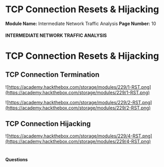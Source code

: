 <!--
 // Platform: Academy
// URL: https://academy.hackthebox.com/module/229/section/2460
// Platform Version: V1
// Module ID: 229
// Module Name: Intermediate Network Traffic Analysis
// Module Difficulty: Easy
// Section ID: 2460
// Section Title: TCP Connection Resets & Hijacking
// Page Title: Intermediate Network Traffic Analysis
// Page Number: 10
-->

# TCP Connection Resets & Hijacking

**Module Name:** Intermediate Network Traffic Analysis **Page Number:** 10

#### INTERMEDIATE NETWORK TRAFFIC ANALYSIS

# TCP Connection Resets & Hijacking

## TCP Connection Termination

![https://academy.hackthebox.com/storage/modules/229/1-RST.png](https://academy.hackthebox.com/storage/modules/229/1-RST.png)

![https://academy.hackthebox.com/storage/modules/229/2-RST.png](https://academy.hackthebox.com/storage/modules/229/2-RST.png)

## TCP Connection Hijacking

![https://academy.hackthebox.com/storage/modules/229/4-RST.png](https://academy.hackthebox.com/storage/modules/229/4-RST.png)

# 

# 

#### Questions

####